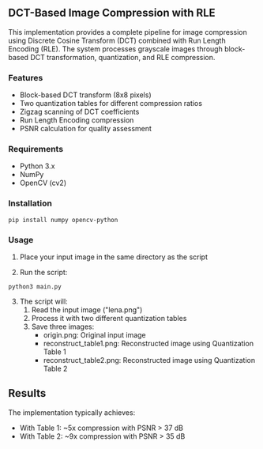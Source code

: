 ## DCT-Based Image Compression with RLE
This implementation provides a complete pipeline for image compression using Discrete Cosine Transform (DCT) combined with Run Length Encoding (RLE). The system processes grayscale images through block-based DCT transformation, quantization, and RLE compression.

### Features
- Block-based DCT transform (8x8 pixels)
- Two quantization tables for different compression ratios
- Zigzag scanning of DCT coefficients
- Run Length Encoding compression
- PSNR calculation for quality assessment


### Requirements
- Python 3.x
- NumPy
- OpenCV (cv2)

### Installation
```
pip install numpy opencv-python
```

### Usage
1. Place your input image in the same directory as the script

2. Run the script:
```
python3 main.py
```

3. The script will:
    1. Read the input image ("lena.png")
    2. Process it with two different quantization tables
    3. Save three images:
        - origin.png: Original input image
        - reconstruct_table1.png: Reconstructed image using Quantization Table 1
        - reconstruct_table2.png: Reconstructed image using Quantization Table 2

## Results
The implementation typically achieves:
- With Table 1: ~5x compression with PSNR > 37 dB
- With Table 2: ~9x compression with PSNR > 35 dB